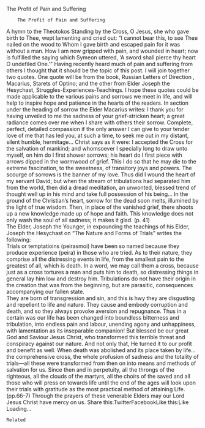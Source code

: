 The Profit of Pain and Suffering

		The Profit of Pain and Suffering
A hymn to the Theotokos
Standing by the Cross, O Jesus, she who gave birth to Thee, wept lamenting and cried out:  “I cannot bear this, to see Thee nailed on the wood to Whom I gave birth and escaped pain for it was without a man.  How I am now gripped with pain, and wounded in heart; now is fulfilled the saying which Symeon uttered, ‘A sword shall pierce thy heart  O undefiled One.’”
Having recently heard much of pain and suffering from others I thought that it should be the topic of this post.  I will join together two quotes.  One quote will be from the book, Russian Letters of Direction , Macarius, Starets of Optino; and the other from Elder Joseph the Hesychast, Struggles-Experiences-Teachings.  I hope these quotes could be made applicable to the various pains and sorrows we meet in life, and will help to inspire hope and patience in the hearts of the readers.
In section under the heading of sorrow the Elder Macarius writes: 
I thank you for having unveiled to me the sadness of your grief-stricken heart; a great radiance comes over me when I share with others their sorrow.  Complete, perfect, detailed compassion if the only answer I can give to your tender love of me that has led you, at such a time, to seek me out in my distant, silent humble, hermitage…
Christ says as it were: I accepted the Cross for the salvation of mankind; and whomsoever I specially long to draw unto myself, on him do I first shower sorrows; his heart do I first piece with arrows dipped in the wormwood of grief.  This I do so that he may die to the extreme fascination, to the sweetness, of transitory joys and powers.  The scourge of sorrows is the banner of my love.  Thus did I wound the heart of my servant David; but when the stream of tribulations had separated him from the world, then did a dread meditation, an unwonted, blessed trend of thought well up in his mind and take full possession of his being…
In the ground of the Christian’s heart, sorrow for the dead soon melts, illumined by the light of true wisdom.  Then, in place of the vanished grief, there shoots up a new knowledge made up of hope and faith.  This knowledge does not only wash the soul of all sadness; it makes it glad.  (p. 41)   
The Elder,  Joseph the Younger, in expounding the teachings of his Elder, Joseph the Hesychast on “The Nature and Forms of Trials” writes the following:    
Trials or temptatioins (peirasmoi) have been so named because they produce experience (peira) in those who are tried.  As to their nature, they comprise all the distressing events in life, from the smallest pain to the greatest of all, which is death.  In a word, we may call them a cross, because just as a cross tortures a man and puts him to death, so distressing things in general lay him low and destroy him.  Tribulations do not have their origin in the creation that was from the beginning, but are parasitic, consequences accompanying our fallen state.  
They are born of transgression and sin, and this is hwy they are disgusting and repellent to life and nature.  They cause and embody corruption and death, and so they always provoke aversion and repugnance.  Thus in a certain was our life has been changed into boundless bitterness and tribulation, into endless pain and labour, unending agony and unhappiness, with lamentation as its inseparable companion!
But blessed be our great God and Saviour Jesus Christ, who transformed this terrible threat and conspiracy against our nature.  And not only that, He turned it to our profit and benefit as well.  When death was abolished and its place taken by life…the comprehensive cross, the whole profusion of sadness and the totality of trials—all these were transformed from then on into means and methods of salvation for us.  Since then and in perpetuity, all the throngs of the righteous, all the clouds of the martyrs, all the choirs of the saved and all those who will press on towards life until the end of the ages will look upon their trials with gratitude as the most practical method of attaining Life. (pp.66-7)
Through the prayers of these venerable Elders may our Lord Jesus Christ have mercy on us. 
Share this:TwitterFacebookLike this:Like Loading...

	Related
			
